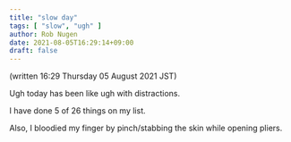 ```yaml
---
title: "slow day"
tags: [ "slow", "ugh" ]
author: Rob Nugen
date: 2021-08-05T16:29:14+09:00
draft: false
---
```


(written 16:29 Thursday 05 August 2021 JST)

Ugh today has been like ugh with distractions.

I have done 5 of 26 things on my list.

Also, I bloodied my finger by pinch/stabbing the skin while opening pliers.